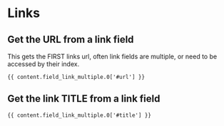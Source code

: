 # Links
## Get the URL from a link field
This gets the FIRST links url, often link fields are multiple, or need to be accessed by their index. 
```twig
{{ content.field_link_multiple.0['#url'] }}
```

## Get the link TITLE from a link field
```twig
{{ content.field_link_multiple.0['#title'] }}
```